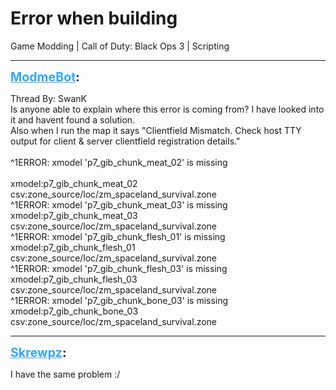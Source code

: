 # Error when building
Game Modding | Call of Duty: Black Ops 3 | Scripting

---
<strong style="font-size: 1.4em;"><span style="text-decoration: underline;text-decoration-color: #34a7f9;"><span style="color:#34a7f9;">ModmeBot</span></span>:</strong>

<p>Thread By: SwanK<br />Is anyone able to explain where this error is coming from? I have looked into it and havent found a solution.<br />Also when I run the map it says &quot;Clientfield Mismatch. Check host TTY output for client &amp; server clientfield registration details.&quot;<br /> <br />^1ERROR: xmodel &#39;p7_gib_chunk_meat_02&#39; is missing<br /> <br />xmodel:p7_gib_chunk_meat_02<br />csv:zone_source/loc/zm_spaceland_survival.zone<br />^1ERROR: xmodel &#39;p7_gib_chunk_meat_03&#39; is missing<br />xmodel:p7_gib_chunk_meat_03<br />csv:zone_source/loc/zm_spaceland_survival.zone<br />^1ERROR: xmodel &#39;p7_gib_chunk_flesh_01&#39; is missing<br />xmodel:p7_gib_chunk_flesh_01<br />csv:zone_source/loc/zm_spaceland_survival.zone<br />^1ERROR: xmodel &#39;p7_gib_chunk_flesh_03&#39; is missing<br />xmodel:p7_gib_chunk_flesh_03<br />csv:zone_source/loc/zm_spaceland_survival.zone<br />^1ERROR: xmodel &#39;p7_gib_chunk_bone_03&#39; is missing<br />xmodel:p7_gib_chunk_bone_03<br />csv:zone_source/loc/zm_spaceland_survival.zone</p>

---
<strong style="font-size: 1.4em;"><span style="text-decoration: underline;text-decoration-color: #34a7f9;"><span style="color:#34a7f9;">Skrewpz</span></span>:</strong>

<p>I have the same problem :/</p>
